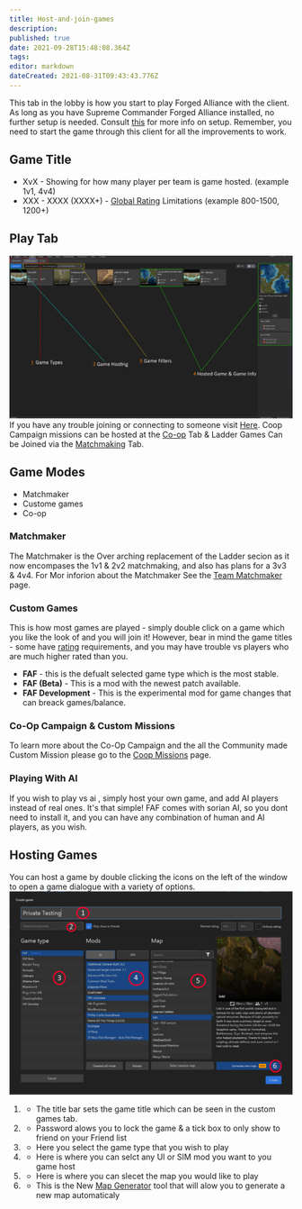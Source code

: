 ```yaml
---
title: Host-and-join-games
description: 
published: true
date: 2021-09-28T15:48:08.364Z
tags: 
editor: markdown
dateCreated: 2021-08-31T09:43:43.776Z
---
```


This tab in the lobby is how you start to play Forged Alliance with the client. As long as you have Supreme Commander Forged Alliance installed, no further setup is needed. Consult [this](/Setting-Up-FAF) for more info on setup. Remember, you need to start the game through this client for all the improvements to work.

## Game Title
- XvX - Showing for how many player per team is game hosted. (example 1v1, 4v4)
- XXX - XXXX (XXXX+) - [Global Rating](/Global-Ranking) Limitations (example 800-1500, 1200+)

## Play Tab

![game-panel.png](/game-panel.png)
If you have any trouble joining or connecting to someone visit [Here](http://wiki.faforever.com/index.php?title=Connection_issues_and_solutions).
Coop Campaign missions can be hosted at the [Co-op](/Coop-Missions) Tab & Ladder Games Can be Joined via the [Matchmaking](/The-Ladder) Tab.


## Game Modes
- Matchmaker
- Custome games
- Co-op

### Matchmaker
The Matchmaker is the Over arching replacement of the Ladder secion as it now encompases the 1v1 & 2v2 matchmaking, and also has plans for a 3v3 & 4v4. For Mor inforion about the Matchmaker See the [Team Matchmaker](/TMM) page.

### Custom Games
This is how most games are played - simply double click on a game which you like the look of and you will join it! However, bear in mind the game titles - some have [rating](/Global-Ranking) requirements, and you may have trouble vs players who are much higher rated than you.
- **FAF** - this is the defualt selected game type which is the most stable.
- **FAF (Beta)** - This is a mod with the newest patch available.
- **FAF Development** - This is the experimental mod for game changes that can breack games/balance.

### Co-Op Campaign & Custom Missions
To learn more about the Co-Op Campaign and the all the Community made Custom Mission please go to the [Coop Missions](/Coop-Missions) page.

### Playing With AI
If you wish to play vs ai , simply host your own game, and add AI players instead of real ones. It's that simple! FAF comes with sorian AI, so you dont need to install it, and you can have any combination of human and AI players, as you wish.

## Hosting Games
You can host a game by double clicking the icons on the left of the window to open a game dialogue with a variety of options.
![hosting-games.png](/hosting-games.png)
1) - The title bar sets the game title which can be seen in the custom games tab.
2) - Password alows you to lock the game & a tick box to only show to friend on your Friend list
3) - Here you select the game type that you wish to play
4) - Here is where you can selct any UI or SIM mod you want to you game host
5) - Here is where you can slecet the map you would like to play
6) - This is the New [Map Generator](/Map-Gen) tool that will alow you to generate a new map automaticaly